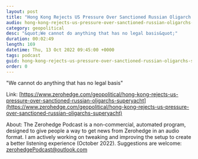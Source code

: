 ```yaml
---
layout: post
title: "Hong Kong Rejects US Pressure Over Sanctioned Russian Oligarch's Superyacht"
audio: hong-kong-rejects-us-pressure-over-sanctioned-russian-oligarchs-superyacht-0
category: geopolitical
desc: "&quot;We cannot do anything that has no legal basis&quot;"
duration: 00:02:49
length: 169
datetime: Thu, 13 Oct 2022 09:45:00 +0000
tags: podcast
guid: hong-kong-rejects-us-pressure-over-sanctioned-russian-oligarchs-superyacht-0
order: 0
---
```

&quot;We cannot do anything that has no legal basis&quot;

Link: [https://www.zerohedge.com/geopolitical/hong-kong-rejects-us-pressure-over-sanctioned-russian-oligarchs-superyacht](https://www.zerohedge.com/geopolitical/hong-kong-rejects-us-pressure-over-sanctioned-russian-oligarchs-superyacht)

About: The Zerohedge Podcast is a non-commercial, automated program, designed to give people a way to get news from Zerohedge in an audio format.  I am actively working on tweaking and improving the setup to create a better listening experience (October 2022).  Suggestions are welcome: [zerohedgePodcast@outlook.com](mailto:zerohedgePodcast@outlook.com)